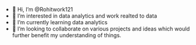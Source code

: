 - 👋 Hi, I’m @Rohitwork121
- 👀 I’m interested in data analytics and work realted to data
- 🌱 I’m currently learning data analytics
- 💞️ I’m looking to collaborate on various projects and ideas which would further benefit my understanding of things.


